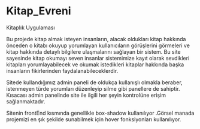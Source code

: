 # Kitap_Evreni
Kitaplık Uygulaması

Bu projede kitap almak isteyen insanların, alacak oldukları kitap hakkında önceden 
o kitabı okuyup yorumlayan kullanıcıların görüşlerini görmeleri ve kitap hakkında 
detaylı bilgilere ulaşmalarını sağlayan bir sistem. Bu site sayesinde kitap okumayı seven
insanlar sistemimize kayıt olarak sevdikleri kitapları yorumlayabilecek ve okumak istedikleri
kitaplar hakkında başka insanların fikirlerinden faydalanabileceklerdir.

Sitede kullandığımız admin paneli de oldukça kullanışlı olmakla beraber, istenmeyen türde
yorumları düzenleyip silme gibi panellere de sahiptir. Kısacası admin panelinde site ile ilgili
her şeyin kontrolüne erişim sağlanmaktadır.

Sitenin frontEnd kısmında genellikle box-shadow kullanılıyor .Görsel manada projemizi en şık şekilde 
sunabilmek için hover fonksiyonları kullanılıyor.
